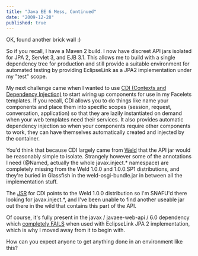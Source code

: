 ```yaml
---
title: "Java EE 6 Mess, Continued"
date: "2009-12-28"
published: true
---
```


OK, found another brick wall :)

So if you recall, I have a Maven 2 build. I now have discreet API jars isolated for JPA 2, Servlet 3, and EJB 3.1. This allows me to build with a single dependency tree for production and still provide a suitable environment for automated testing by providing EclipseLink as a JPA2 implementation under my "test" scope.

My next challenge came when I wanted to use [CDI (Contexts and Dependency Injection)](http://java.sun.com/javaee/6/docs/tutorial/doc/gjbnr.html) to start wiring up components for use in my Facelets templates. If you recall, CDI allows you to do things like name your components and place them into specific scopes (session, request, conversation, application) so that they are lazily instantiated on demand when your web templates need their services. It also provides automatic dependency injection so when your components require other components to work, they can have themselves automatically created and injected by the container.

You'd think that because CDI largely came from [Weld](http://seamframework.org/Download) that the API jar would be reasonably simple to isolate. Strangely however some of the annotations I need (@Named, actually the whole javax.inject.\* namespace) are completely missing from the Weld 1.0.0 and 1.0.0.SP1 distributions, and they're buried in Glassfish in the weld-osgi-bundle.jar in between all the implementation stuff.

The [JSR](http://jcp.org/aboutJava/communityprocess/final/jsr299/index.html) for CDI points to the Weld 1.0.0 distribution so I'm SNAFU'd there looking for javax.inject.\*, and I've been unable to find another useable jar out there in the wild that contains this part of the API.

Of course, it's fully present in the javax / javaee-web-api / 6.0 dependency which [completely FAILS](http://svetzal.wordpress.com/2009/12/26/java-ee-6-untestable/) when used with EclipseLink JPA 2 implementation, which is why I moved away from it to begin with.

How can you expect anyone to get anything done in an environment like this?
